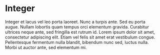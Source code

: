 # Integer

Integer et lacus vel leo porta laoreet. Nunc a turpis ante. Sed eu porta augue. Nullam lobortis quam tempus orci elementum gravida. Curabitur ultrices neque ante, sed fringilla est rutrum id. Lorem ipsum dolor sit amet, consectetur adipiscing elit. Etiam vel felis sit amet erat vestibulum congue. Pellentesque fermentum nulla blandit, bibendum nunc sed, luctus nulla. Morbi ut auctor ante, sed elementum mi.